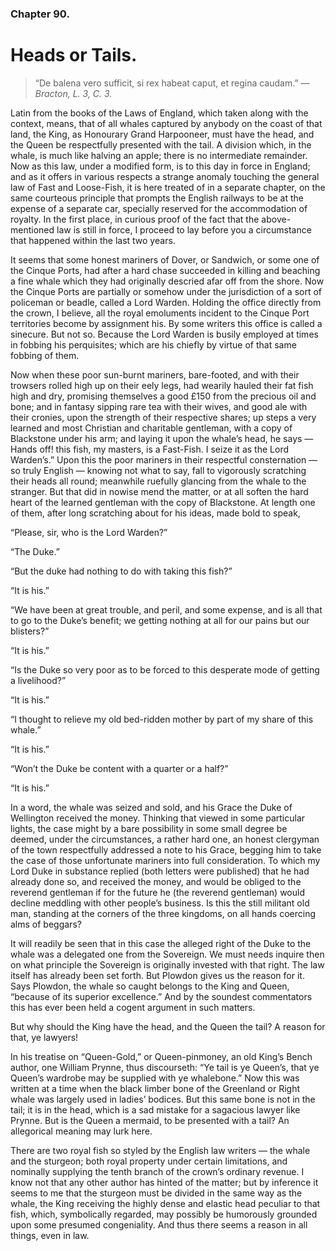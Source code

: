 ### Chapter 90.

# Heads or Tails.

> “De balena vero sufficit, si rex habeat caput, et regina caudam.”
> _— Bracton, L. 3, C. 3._

Latin from the books of the Laws of England, which taken along with the
context, means, that of all whales captured by anybody on the coast of
that land, the King, as Honourary Grand Harpooneer, must have the head,
and the Queen be respectfully presented with the tail. A division which,
in the whale, is much like halving an apple; there is no intermediate
remainder. Now as this law, under a modified form, is to this day in
force in England; and as it offers in various respects a strange anomaly
touching the general law of Fast and Loose-Fish, it is here treated of
in a separate chapter, on the same courteous principle that prompts
the English railways to be at the expense of a separate car, specially
reserved for the accommodation of royalty. In the first place, in
curious proof of the fact that the above-mentioned law is still in
force, I proceed to lay before you a circumstance that happened within
the last two years.

It seems that some honest mariners of Dover, or Sandwich, or some one
of the Cinque Ports, had after a hard chase succeeded in killing and
beaching a fine whale which they had originally descried afar off from
the shore. Now the Cinque Ports are partially or somehow under the
jurisdiction of a sort of policeman or beadle, called a Lord Warden.
Holding the office directly from the crown, I believe, all the royal
emoluments incident to the Cinque Port territories become by assignment
his. By some writers this office is called a sinecure. But not so.
Because the Lord Warden is busily employed at times in fobbing his
perquisites; which are his chiefly by virtue of that same fobbing of
them.

Now when these poor sun-burnt mariners, bare-footed, and with their
trowsers rolled high up on their eely legs, had wearily hauled their fat
fish high and dry, promising themselves a good £150 from the precious
oil and bone; and in fantasy sipping rare tea with their wives, and good
ale with their cronies, upon the strength of their respective shares; up
steps a very learned and most Christian and charitable gentleman, with
a copy of Blackstone under his arm; and laying it upon the whale’s head,
he says — Hands off! this fish, my masters, is a Fast-Fish. I seize it
as the Lord Warden’s.” Upon this the poor mariners in their respectful
consternation — so truly English — knowing not what to say, fall to
vigorously scratching their heads all round; meanwhile ruefully glancing
from the whale to the stranger. But that did in nowise mend the matter,
or at all soften the hard heart of the learned gentleman with the copy
of Blackstone. At length one of them, after long scratching about for
his ideas, made bold to speak,

“Please, sir, who is the Lord Warden?”

“The Duke.”

“But the duke had nothing to do with taking this fish?”

“It is his.”

“We have been at great trouble, and peril, and some expense, and is
all that to go to the Duke’s benefit; we getting nothing at all for our
pains but our blisters?”

“It is his.”

“Is the Duke so very poor as to be forced to this desperate mode of
getting a livelihood?”

“It is his.”

“I thought to relieve my old bed-ridden mother by part of my share of
this whale.”

“It is his.”

“Won’t the Duke be content with a quarter or a half?”

“It is his.”

In a word, the whale was seized and sold, and his Grace the Duke of
Wellington received the money. Thinking that viewed in some particular
lights, the case might by a bare possibility in some small degree be
deemed, under the circumstances, a rather hard one, an honest clergyman
of the town respectfully addressed a note to his Grace, begging him to
take the case of those unfortunate mariners into full consideration. To
which my Lord Duke in substance replied (both letters were published)
that he had already done so, and received the money, and would be
obliged to the reverend gentleman if for the future he (the reverend
gentleman) would decline meddling with other people’s business. Is
this the still militant old man, standing at the corners of the three
kingdoms, on all hands coercing alms of beggars?

It will readily be seen that in this case the alleged right of the
Duke to the whale was a delegated one from the Sovereign. We must needs
inquire then on what principle the Sovereign is originally invested with
that right. The law itself has already been set forth. But Plowdon gives
us the reason for it. Says Plowdon, the whale so caught belongs to
the King and Queen, “because of its superior excellence.” And by the
soundest commentators this has ever been held a cogent argument in such
matters.

But why should the King have the head, and the Queen the tail? A reason
for that, ye lawyers!

In his treatise on “Queen-Gold,” or Queen-pinmoney, an old King’s Bench
author, one William Prynne, thus discourseth: “Ye tail is ye Queen’s,
that ye Queen’s wardrobe may be supplied with ye whalebone.” Now this
was written at a time when the black limber bone of the Greenland or
Right whale was largely used in ladies’ bodices. But this same bone
is not in the tail; it is in the head, which is a sad mistake for
a sagacious lawyer like Prynne. But is the Queen a mermaid, to be
presented with a tail? An allegorical meaning may lurk here.

There are two royal fish so styled by the English law writers — the whale
and the sturgeon; both royal property under certain limitations, and
nominally supplying the tenth branch of the crown’s ordinary revenue.
I know not that any other author has hinted of the matter; but by
inference it seems to me that the sturgeon must be divided in the same
way as the whale, the King receiving the highly dense and elastic head
peculiar to that fish, which, symbolically regarded, may possibly be
humorously grounded upon some presumed congeniality. And thus there
seems a reason in all things, even in law.
